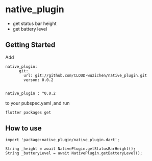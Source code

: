 # native_plugin

- get status bar height
- get battery level

## Getting Started
Add 
```
native_plugin:
      git:
        url: git://github.com/CLOUD-wuzichen/native_plugin.git
        verson: 0.0.2
```

```bash

native_plugin : ^0.0.2

```
to your pubspec.yaml ,and run 

```bash
flutter packages get 
```

## How to use
```
import 'package:native_plugin/native_plugin.dart';
```
```
String _height = await NativePlugin.getStatusBarHeight();
String _batteryLevel = await NativePlugin.getBatteryLevel();
```